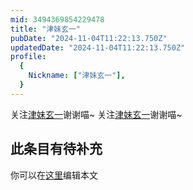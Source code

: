 ```yaml
---
mid: 3494369854229478
title: "津妹玄一"
pubDate: "2024-11-04T11:22:13.750Z"
updatedDate: "2024-11-04T11:22:13.750Z"
profile:
  {
    Nickname: ["津妹玄一"],
  }
---
```


关注[津妹玄一](https://space.bilibili.com/3494369854229478)谢谢喵~ 关注[津妹玄一](https://space.bilibili.com/3494369854229478)谢谢喵~

## 此条目有待补充
你可以在[这里](https://github.com/Yuhanawa/VTuber.ICU/edit/master/src/content/v/津妹玄一/index.md)编辑本文

